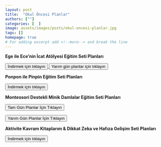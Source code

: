 ```yaml
---
layout: post
title:  "Okul Öncesi Planlar"
authors: [""]
categories: [  ]
image: assets/images/posts/okul-oncesi-planlar.jpg
tags: []
homepage: true
# For adding excerpt add <!--more--> and break the line
---
```

**Ege ile Ece’nin İcat Atölyesi Eğitim Seti Planları**

   <a href="https://cdn.e-damla.com.tr/PLANLAR/icat-atolyesi-planlar.zip" target="_blank" rel="noopener">
    <button type="button" class="btn btn-outline-primary">
       İndirmek için tıklayın
    </button>
</a>

   <a href="https://cdn.e-damla.com.tr/PLANLAR/icat-atolyesi-yarim-gun-planlar.zip" target="_blank" rel="noopener">
    <button type="button" class="btn btn-outline-primary">
       Yarım gün planlar için tıklayın
    </button>
</a>

**Ponpon ile Pinpin Eğitim Seti Planları**

 <a href="https://cdn.e-damla.com.tr/PLANLAR/ponpon-pinpin-planlar.zip" target="_blank" rel="noopener">
    <button type="button" class="btn btn-outline-danger">
       İndirmek için tıklayın
    </button>
</a>

**Montessori Destekli Minik Damlalar Eğitim Seti Planları**

<p><a href="https://cdn.e-damla.com.tr/PLANLAR/minik-damla-tam-gun-planlar.zip" target="_blank" rel="noopener">
    <button type="button" class="btn btn-outline-info">
       Tam Gün Planlar İçin Tıklayın
    </button>
</a></p>

<p><a href="https://cdn.e-damla.com.tr/PLANLAR/minik-damla-yarim-gun-planlar.zip" target="_blank" rel="noopener">
    <button type="button" class="btn btn-outline-info">
       Yarım Gün Planlar İçin Tıklayın
    </button>
</a></p>

**Aktivite Kavram Kitaplarım & Dikkat Zeka ve Hafıza Gelişim Seti Planları**

   <a href="https://cdn.e-damla.com.tr/PLANLAR/dikkat-zeka-hafiza-gelistirme-seti-kavram-seti.zip" target="_blank" rel="noopener">
    <button type="button" class="btn btn-outline-success">
       İndirmek için tıklayın
    </button>
</a>